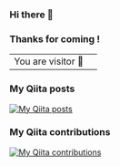 ### Hi there 🥳

### Thanks for coming !

<table>
  <tr>
    <td>You are visitor 👀</td>
    <td><img src="https://profile-counter.glitch.me/lsk4f5/count.svg" alt="" /></td>
  </tr>
</table>

### My Qiita posts
[![My Qiita posts](https://qiita-badge.apiapi.app/s/lsk4f5/posts.svg)](http://qiita.com/lsk4f5)

### My Qiita contributions
[![My Qiita contributions](https://qiita-badge.apiapi.app/s/lsk4f5/contributions.svg)](http://qiita.com/lsk4f5)

<!-- 
PHPで作ったカウンター
<table>
  <tr>
    <td>You are visitor</td>
    <td><img src="https://alphabrend.sakura.ne.jp/counter/counter_image.svg" alt="" /></td>
  </tr>
</table>
 -->
